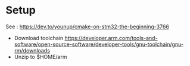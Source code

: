 # Setup
See :  https://dev.to/younup/cmake-on-stm32-the-beginning-3766
- Download toolchain https://developer.arm.com/tools-and-software/open-source-software/developer-tools/gnu-toolchain/gnu-rm/downloads
- Unzip to $HOME/arm